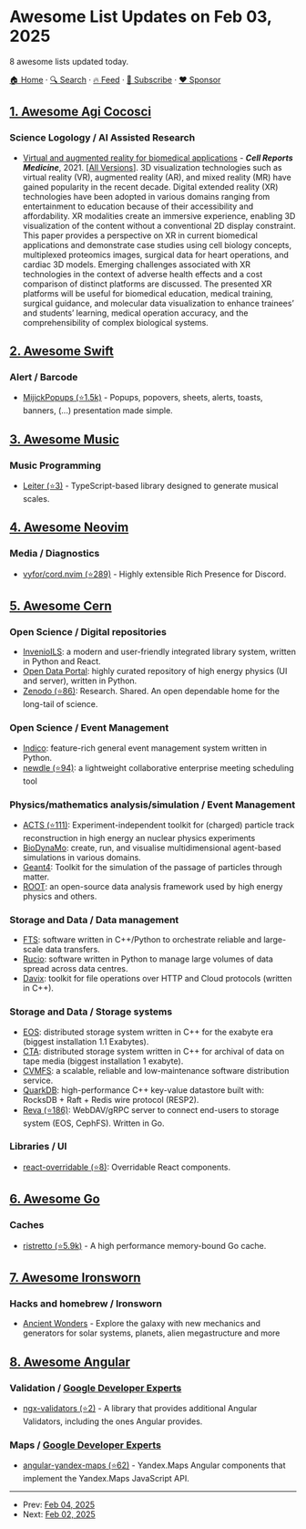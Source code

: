 # Awesome List Updates on Feb 03, 2025

8 awesome lists updated today.

[🏠 Home](/README.md) · [🔍 Search](https://www.trackawesomelist.com/search/) · [🔥 Feed](https://www.trackawesomelist.com/rss.xml) · [📮 Subscribe](https://trackawesomelist.us17.list-manage.com/subscribe?u=d2f0117aa829c83a63ec63c2f&id=36a103854c) · [❤️  Sponsor](https://github.com/sponsors/theowenyoung)



## [1. Awesome Agi Cocosci](/content/YuzheSHI/awesome-agi-cocosci/README.md)

### Science Logology / AI Assisted Research

*   [Virtual and augmented reality for biomedical applications](https://www.cell.com/cell-reports-medicine/fulltext/S2666-3791\(21\)00197-X) - ***Cell Reports Medicine***, 2021. \[[All Versions](https://scholar.google.com/scholar?cluster=14732259085495422063)]. 3D visualization technologies such as virtual reality (VR), augmented reality (AR), and mixed reality (MR) have gained popularity in the recent decade. Digital extended reality (XR) technologies have been adopted in various domains ranging from entertainment to education because of their accessibility and affordability. XR modalities create an immersive experience, enabling 3D visualization of the content without a conventional 2D display constraint. This paper provides a perspective on XR in current biomedical applications and demonstrate case studies using cell biology concepts, multiplexed proteomics images, surgical data for heart operations, and cardiac 3D models. Emerging challenges associated with XR technologies in the context of adverse health effects and a cost comparison of distinct platforms are discussed. The presented XR platforms will be useful for biomedical education, medical training, surgical guidance, and molecular data visualization to enhance trainees’ and students’ learning, medical operation accuracy, and the comprehensibility of complex biological systems.

## [2. Awesome Swift](/content/matteocrippa/awesome-swift/README.md)

### Alert / Barcode

*   [MijickPopups (⭐1.5k)](https://github.com/Mijick/Popups) - Popups, popovers, sheets, alerts, toasts, banners, (...) presentation made simple.

## [3. Awesome Music](/content/ciconia/awesome-music/README.md)

### Music Programming

*   [Leiter (⭐3)](https://github.com/kad1kad/leiter) - TypeScript-based library designed to generate musical scales.

## [4. Awesome Neovim](/content/rockerBOO/awesome-neovim/README.md)

### Media / Diagnostics

*   [vyfor/cord.nvim (⭐289)](https://github.com/vyfor/cord.nvim) - Highly extensible Rich Presence for Discord.

## [5. Awesome Cern](/content/CERN/awesome-cern/README.md)

### Open Science / Digital repositories

*   [InvenioILS](https://inveniosoftware.org/products/ils/): a modern and user-friendly integrated library system, written in Python and React.
*   [Open Data Portal](https://github.com/cernopendata): highly curated repository of high energy physics (UI and server), written in Python.
*   [Zenodo (⭐86)](https://github.com/zenodo/zenodo-rdm): Research. Shared. An open dependable home for the long-tail of science.

### Open Science / Event Management

*   [Indico](https://getindico.io): feature-rich general event management system written in Python.
*   [newdle (⭐94)](https://github.com/indico/newdle): a lightweight collaborative enterprise meeting scheduling tool

### Physics/mathematics analysis/simulation / Event Management

*   [ACTS (⭐111)](https://github.com/acts-project/acts): Experiment-independent toolkit for (charged) particle track reconstruction in high energy an nuclear physics experiments
*   [BioDynaMo](https://www.biodynamo.org/home-page): create, run, and visualise multidimensional agent-based simulations in various domains.
*   [Geant4](https://geant4.web.cern.ch/): Toolkit for the simulation of the passage of particles through matter.
*   [ROOT](https://root.cern/): an open-source data analysis framework used by high energy physics and others.

### Storage and Data / Data management

*   [FTS](https://fts.web.cern.ch/fts/): software written in C++/Python to orchestrate reliable and large-scale data transfers.
*   [Rucio](https://rucio.cern.ch): software written in Python to manage large volumes of data spread across data centres.
*   [Davix](https://davix.web.cern.ch/): toolkit for file operations over HTTP and Cloud protocols (written in C++).

### Storage and Data / Storage systems

*   [EOS](https://eos-web.web.cern.ch/eos-web/): distributed storage system written in C++ for the exabyte era (biggest installation 1.1 Exabytes).
*   [CTA](https://eoscta.docs.cern.ch/latest/): distributed storage system written in C++ for archival of data on tape media (biggest installation 1 exabyte).
*   [CVMFS](https://cernvm.cern.ch/filesystem/): a scalable, reliable and low-maintenance software distribution service.
*   [QuarkDB](https://quarkdb.web.cern.ch/quarkdb/docs/master/): high-performance C++ key-value datastore built with: RocksDB + Raft + Redis wire protocol (RESP2).
*   [Reva (⭐186)](https://github.com/cs3org/reva): WebDAV/gRPC server to connect end-users to storage system (EOS, CephFS). Written in Go.

### Libraries / UI

*   [react-overridable (⭐8)](https://github.com/indico/react-overridable): Overridable React components.

## [6. Awesome Go](/content/avelino/awesome-go/README.md)

### Caches

*   [ristretto (⭐5.9k)](https://github.com/dgraph-io/ristretto) -  A high performance memory-bound Go cache.

## [7. Awesome Ironsworn](/content/Billiam/awesome-ironsworn/README.md)

### Hacks and homebrew / Ironsworn

*   [Ancient Wonders](https://www.drivethrurpg.com/en/product/505365/ancient-wonders?affiliate_id=844973) - Explore the galaxy with new mechanics and generators for solar systems, planets, alien megastructure and more

## [8. Awesome Angular](/content/PatrickJS/awesome-angular/README.md)

### Validation / [Google Developer Experts](https://developers.google.com/experts/all/technology/web-technologies)

*   [ngx-validators (⭐2)](https://github.com/marcellodotgg/ngx-validators) - A library that provides additional Angular Validators, including the ones Angular provides.

### Maps / [Google Developer Experts](https://developers.google.com/experts/all/technology/web-technologies)

*   [angular-yandex-maps (⭐62)](https://github.com/ddubrava/angular-yandex-maps) - Yandex.Maps Angular components that implement the Yandex.Maps JavaScript API.

---

- Prev: [Feb 04, 2025](/content/2025/02/04/README.md)
- Next: [Feb 02, 2025](/content/2025/02/02/README.md)